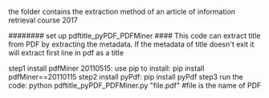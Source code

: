 the folder contains the extraction method of an article of information retrieval course 2017

######## set up pdftitle_pyPDF_PDFMiner  ####
This code can extract title from PDF by extracting the metadata. If the metadata of title doesn't exit it will extract first line in pdf as a title

step1 install pdfMiner 20110515:
  use pip to install: pip install pdfMiner==20110115
step2 install pyPdf:
  pip install pyPdf
step3 run the code:
  python pdftitle_pyPDF_PDFMiner.py "file.pdf"  #file is the name of PDF
